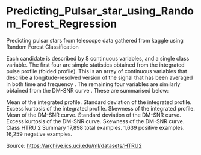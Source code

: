 # Predicting_Pulsar_star_using_Random_Forest_Regression
Predicting pulsar stars from telescope data gathered from kaggle using Random Forest Classification


Each candidate is described by 8 continuous variables, and a single class variable. The first four are simple statistics obtained from the integrated pulse profile (folded profile). This is an array of continuous variables that describe a longitude-resolved version of the signal that has been averaged in both time and frequency . The remaining four variables are similarly obtained from the DM-SNR curve . These are summarised below:

Mean of the integrated profile.
Standard deviation of the integrated profile.
Excess kurtosis of the integrated profile.
Skewness of the integrated profile.
Mean of the DM-SNR curve.
Standard deviation of the DM-SNR curve.
Excess kurtosis of the DM-SNR curve.
Skewness of the DM-SNR curve.
Class
HTRU 2 Summary 
17,898 total examples. 
1,639 positive examples. 
16,259 negative examples.

Source: https://archive.ics.uci.edu/ml/datasets/HTRU2
